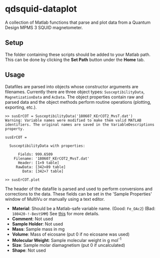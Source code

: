 # qdsquid-dataplot
A collection of Matlab functions that parse and plot data from a Quantum Design MPMS 3 SQUID magnetometer.

## Setup
The folder containing these scripts should be added to your Matlab path. This can be done by clicking the **Set Path** button under the **Home** tab.

## Usage
Datafiles are parsed into objects whose constructor arguments are filenames. Currently there are three object types: `SusceptibilityData`, `MagnetizationData` and `AcData`. The object properties contain raw and parsed data and the object methods perform routine operations (plotting, exporting, etc.).

```
>> susErCOT = SusceptibilityData('180607_KErCOT2_MvsT.dat')
Warning: Variable names were modified to make them valid MATLAB identifiers. The original names are saved in the VariableDescriptions property. 

susErCOT = 

  SusceptibilityData with properties:

      Fields: 999.6509
    Filename: '180607_KErCOT2_MvsT.dat'
      Header: [1×9 table]
     RawData: [342×89 table]
        Data: [342×7 table]
        
>> susErCOT.plot
```

The header of the datafile is parsed and used to perform conversions and corrections to the data. These fields can be set in the 'Sample Properties' window of MultiVu or manually using a text editor.

* **Material**: Should be a Matlab-safe variable name. (Good: `Fe_OAc2`) (Bad: `180420-!-BestSMM`) 
See [this](https://www.mathworks.com/help/matlab/matlab_prog/variable-names.html) for more details.
* **Comment**: Not used
* **Sample Holder**: Not used
* **Mass**: Sample mass in mg
* **Volume**: Mass of eicosane (put 0 if no eicosane was used)
* **Molecular Weight**: Sample molecular weight in g mol<sup>-1</sup>
* **Size**: Sample molar diamagnetism (put 0 if uncalculated)
* **Shape**: Not used
